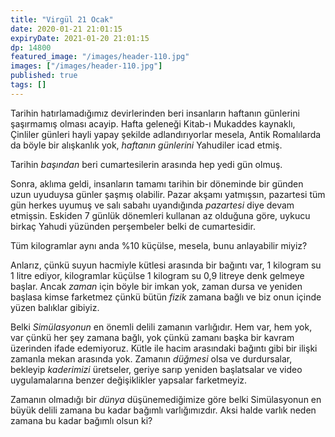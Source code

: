 ```yaml
---
title: "Virgül 21 Ocak"
date: 2020-01-21 21:01:15
expiryDate: 2021-01-20 21:01:15
dp: 14800
featured_image: "/images/header-110.jpg"
images: ["/images/header-110.jpg"]
published: true
tags: []
---
```





Tarihin hatırlamadığımız devirlerinden beri insanların haftanın günlerini şaşırmamış olması acayip. Hafta geleneği Kitab-ı Mukaddes kaynaklı, Çinliler günleri hayli yapay şekilde adlandırıyorlar mesela, Antik Romalılarda da böyle bir alışkanlık yok, *haftanın günlerini* Yahudiler icad etmiş. 

Tarihin *başından* beri cumartesilerin arasında hep yedi gün olmuş. 

Sonra, aklıma geldi, insanların tamamı tarihin bir döneminde bir günden uzun uyuduysa günler şaşmış olabilir. Pazar akşamı yatmışsın, pazartesi tüm gün herkes uyumuş ve salı sabahı uyandığında *pazartesi* diye devam etmişsin. Eskiden 7 günlük dönemleri kullanan az olduğuna göre, uykucu birkaç Yahudi yüzünden perşembeler belki de cumartesidir. 

Tüm kilogramlar aynı anda %10 küçülse, mesela, bunu anlayabilir miyiz? 

Anlarız, çünkü suyun hacmiyle kütlesi arasında bir bağıntı var, 1 kilogram su 1 litre ediyor, kilogramlar küçülse 1 kilogram su 0,9 litreye denk gelmeye başlar. Ancak *zaman* için böyle bir imkan yok, zaman dursa ve yeniden başlasa kimse farketmez çünkü bütün *fizik* zamana bağlı ve biz onun içinde yüzen balıklar gibiyiz. 

Belki *Simülasyonun* en önemli delili zamanın varlığıdır. Hem var, hem yok, var çünkü her şey zamana bağlı, yok çünkü zamanı başka bir kavram üzerinden ifade edemiyoruz. Kütle ile hacim arasındaki bağıntı gibi bir ilişki zamanla mekan arasında yok. Zamanın *düğmesi* olsa ve durdursalar, bekleyip *kaderimizi* üretseler, geriye sarıp yeniden başlatsalar ve video uygulamalarına benzer değişiklikler yapsalar farketmeyiz. 

Zamanın olmadığı bir *dünya* düşünemediğimize göre belki Simülasyonun en büyük delili zamana bu kadar bağımlı varlığımızdır. Aksi halde varlık neden zamana bu kadar bağımlı olsun ki?

